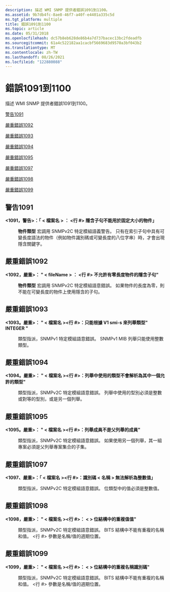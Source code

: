 ```yaml
---
description: 描述 WMI SNMP 提供者錯誤1091到1100。
ms.assetid: 9b7db4fc-8ae8-46f7-a40f-e4401a335c5d
ms.tgt_platform: multiple
title: 錯誤1091到1100
ms.topic: article
ms.date: 05/31/2018
ms.openlocfilehash: dc57b8eb628de86b4a7d737bacec13bc2fdeadfb
ms.sourcegitcommit: 61a4c522182aa1cacbf5669683d9570a3bf043b2
ms.translationtype: MT
ms.contentlocale: zh-TW
ms.lasthandoff: 08/26/2021
ms.locfileid: "122880088"
---
```

# <a name="errors-1091-through-1100"></a>錯誤1091到1100

描述 WMI SNMP 提供者錯誤1091到1100。

[警告1091](#warning-1091)

[嚴重錯誤1092](#fatal-error-1092)

[嚴重錯誤1093](#fatal-error-1093)

[嚴重錯誤1094](#fatal-error-1094)

[嚴重錯誤1095](#fatal-error-1095)

[嚴重錯誤1097](#fatal-error-1097)

[嚴重錯誤1098](#fatal-error-1098)

[嚴重錯誤1099](#fatal-error-1099)

## <a name="warning-1091"></a>警告1091

<dl> <dt>

<span id="_1091__Warning_____fileName___line___IMPLIED_clause_is_not_allowed_for_fixed_size_objects_"></span><span id="_1091__warning_____filename___line___implied_clause_is_not_allowed_for_fixed_size_objects_"></span><span id="_1091__WARNING_____FILENAME___LINE___IMPLIED_CLAUSE_IS_NOT_ALLOWED_FOR_FIXED_SIZE_OBJECTS_"></span>**<1091，警告>：「 &lt; 檔案名 &gt; ： <行 \#> 隱含子句不能用於固定大小的物件」**
</dt> <dd>

**物件類型** 宏調用 SNMPv2C 特定模組語義警告。 只有在索引子句中具有可變長度語法的物件（例如物件識別碼或可變長度的八位字串）時，才會出現隱含關鍵字。

</dd> </dl>

## <a name="fatal-error-1092"></a>嚴重錯誤1092

<dl> <dt>

<span id="_1092__Fatal_____fileName___line___IMPLIED_clause_not_allowed_for_potentially_zero-length_objects_"></span><span id="_1092__fatal_____filename___line___implied_clause_not_allowed_for_potentially_zero-length_objects_"></span><span id="_1092__FATAL_____FILENAME___LINE___IMPLIED_CLAUSE_NOT_ALLOWED_FOR_POTENTIALLY_ZERO-LENGTH_OBJECTS_"></span>**<1092，嚴重>： " &lt; fileName &gt; ： <行 \#> 不允許有零長度物件的隱含子句"**
</dt> <dd>

**物件類型** 宏調用 SNMPv2C 特定模組語意錯誤。 如果物件的長度為零，則不能在可變長度的物件上使用隱含的子句。

</dd> </dl>

## <a name="fatal-error-1093"></a>嚴重錯誤1093

<dl> <dt>

<span id="_1093._Fatal_____fileName__line____Only_the_type__INTEGER__can_be_enumerated_according_to_the_V1_SMI_"></span><span id="_1093._fatal_____filename__line____only_the_type__integer__can_be_enumerated_according_to_the_v1_smi_"></span><span id="_1093._FATAL_____FILENAME__LINE____ONLY_THE_TYPE__INTEGER__CAN_BE_ENUMERATED_ACCORDING_TO_THE_V1_SMI_"></span>**<1093。嚴重>： " &lt; 檔案名 &gt;<行 \#>：只能根據 V1 smi-s 來列舉類型" INTEGER "**
</dt> <dd>

類型指派，SNMPv1 特定模組語意錯誤。 SNMPv1 MIB 列舉只能使用整數類型。

</dd> </dl>

## <a name="fatal-error-1094"></a>嚴重錯誤1094

<dl> <dt>

<span id="_1094._Fatal_____fileName__line____The_type_used_in_the_enumeration_does_not_resolve_to_one_of_the_allowed_types_"></span><span id="_1094._fatal_____filename__line____the_type_used_in_the_enumeration_does_not_resolve_to_one_of_the_allowed_types_"></span><span id="_1094._FATAL_____FILENAME__LINE____THE_TYPE_USED_IN_THE_ENUMERATION_DOES_NOT_RESOLVE_TO_ONE_OF_THE_ALLOWED_TYPES_"></span>**<1094。嚴重>： " &lt; 檔案名 &gt;<行 \#>：列舉中使用的類型不會解析為其中一個允許的類型"**
</dt> <dd>

類型指派，SNMPv2C 特定模組語意錯誤。 列舉中使用的型別必須是整數或對等的型別，或是另一個列舉。

</dd> </dl>

## <a name="fatal-error-1095"></a>嚴重錯誤1095

<dl> <dt>

<span id="_1095._Fatal_____fileName__line____Enumeration_member_is_not_a_member_of_the_parent_enumeration_"></span><span id="_1095._fatal_____filename__line____enumeration_member_is_not_a_member_of_the_parent_enumeration_"></span><span id="_1095._FATAL_____FILENAME__LINE____ENUMERATION_MEMBER_IS_NOT_A_MEMBER_OF_THE_PARENT_ENUMERATION_"></span>**<1095。嚴重>： " &lt; 檔案名 &gt;<行 \#>：列舉成員不是父列舉的成員"**
</dt> <dd>

類型指派，SNMPv2C 特定模組語意錯誤。 如果使用另一個列舉，其一組專案必須是父列舉專案集合的子集。

</dd> </dl>

## <a name="fatal-error-1097"></a>嚴重錯誤1097

<dl> <dt>

<span id="_1097__Fatal_____fileName__line____identifier__name__does_not_resolve_to_an_integer_value_"></span><span id="_1097__fatal_____filename__line____identifier__name__does_not_resolve_to_an_integer_value_"></span><span id="_1097__FATAL_____FILENAME__LINE____IDENTIFIER__NAME__DOES_NOT_RESOLVE_TO_AN_INTEGER_VALUE_"></span>**<1097、嚴重>：「 &lt; 檔案名 &gt;<行 \#>：識別碼 &lt; 名稱 &gt; 無法解析為整數值」**
</dt> <dd>

類型指派，SNMPv2C 特定模組語意錯誤。 位類型中的值必須是整數值。

</dd> </dl>

## <a name="fatal-error-1098"></a>嚴重錯誤1098

<dl> <dt>

<span id="_1098__Fatal_____fileName__line____Duplicate_value__value__in_BITS_construct_"></span><span id="_1098__fatal_____filename__line____duplicate_value__value__in_bits_construct_"></span><span id="_1098__FATAL_____FILENAME__LINE____DUPLICATE_VALUE__VALUE__IN_BITS_CONSTRUCT_"></span>**<1098，嚴重>： " &lt; 檔案名 &gt;<行 \#>： &lt; &gt; 位結構中的重複值值"**
</dt> <dd>

類型指派，SNMPv2C 特定模組語意錯誤。 BITS 結構中不能有重複的名稱和值。 <行 \#> 參數是名稱/值的週期位置。

</dd> </dl>

## <a name="fatal-error-1099"></a>嚴重錯誤1099

<dl> <dt>

<span id="_1099__Fatal_____fileName__line____Duplicate_name__identifier__in_BITS_construct_"></span><span id="_1099__fatal_____filename__line____duplicate_name__identifier__in_bits_construct_"></span><span id="_1099__FATAL_____FILENAME__LINE____DUPLICATE_NAME__IDENTIFIER__IN_BITS_CONSTRUCT_"></span>**<1099，嚴重>： " &lt; 檔案名 &gt;<行 \#>： &lt; &gt; 位結構中的重複名稱識別碼"**
</dt> <dd>

類型指派，SNMPv2C 特定模組語意錯誤。 BITS 結構中不能有重複的名稱和值。 <行 \#> 參數是名稱/值的週期位置。

</dd> </dl>

 

 



